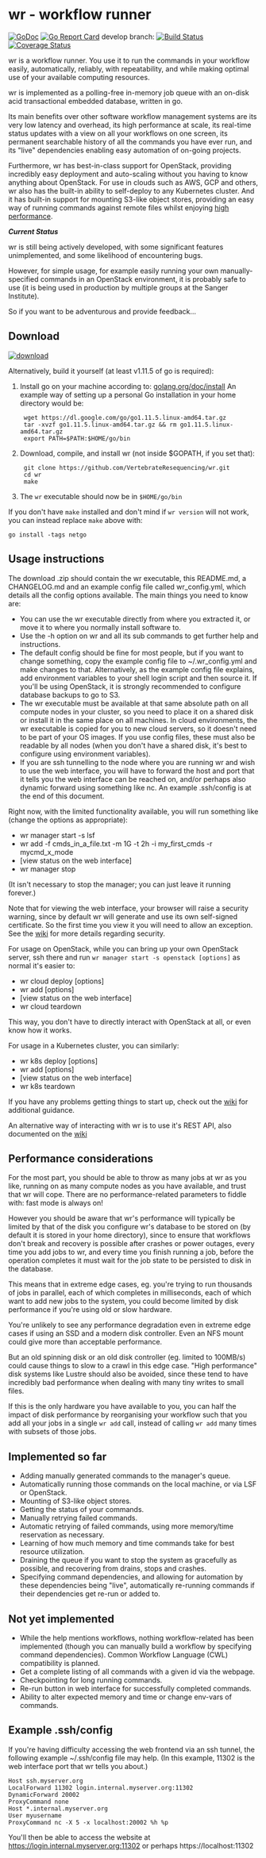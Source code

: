 wr - workflow runner
====================

[![GoDoc](https://godoc.org/github.com/VertebrateResequencing/wr?status.svg)](https://godoc.org/github.com/VertebrateResequencing/wr)
[![Go Report Card](https://goreportcard.com/badge/github.com/VertebrateResequencing/wr)](https://goreportcard.com/report/github.com/VertebrateResequencing/wr)
develop branch:
[![Build Status](https://travis-ci.org/VertebrateResequencing/wr.svg?branch=develop)](https://travis-ci.org/VertebrateResequencing/wr)
[![Coverage Status](https://coveralls.io/repos/github/VertebrateResequencing/wr/badge.svg?branch=develop)](https://coveralls.io/github/VertebrateResequencing/wr?branch=develop)

wr is a workflow runner. You use it to run the commands in your workflow easily,
automatically, reliably, with repeatability, and while making optimal use of
your available computing resources.

wr is implemented as a polling-free in-memory job queue with an on-disk acid
transactional embedded database, written in go.

Its main benefits over other software workflow management systems are its very
low latency and overhead, its high performance at scale, its real-time status
updates with a view on all your workflows on one screen, its permanent
searchable history of all the commands you have ever run, and its "live"
dependencies enabling easy automation of on-going projects.

Furthermore, wr has best-in-class support for OpenStack, providing incredibly
easy deployment and auto-scaling without you having to know anything about
OpenStack. For use in clouds such as AWS, GCP and others, wr also has the
built-in ability to self-deploy to any Kubernetes cluster. And it has built-in
support for mounting S3-like object stores, providing an easy way of running
commands against remote files whilst enjoying [high
performance](https://github.com/VertebrateResequencing/muxfys).


***Current Status***

wr is still being actively developed, with some significant features
unimplemented, and some likelihood of encountering bugs.

However, for simple usage, for example easily running your own
manually-specified commands in an OpenStack environment, it is probably safe to
use (it is being used in production by multiple groups at the Sanger Institute).

So if you want to be adventurous and provide feedback...

Download
--------
[![download](https://img.shields.io/badge/download-wr-green.svg)](https://github.com/VertebrateResequencing/wr/releases)

Alternatively, build it yourself (at least v1.11.5 of go is required):

1. Install go on your machine according to:
[golang.org/doc/install](https://golang.org/doc/install)
An example way of setting up a personal Go installation in your home directory
would be:

        wget https://dl.google.com/go/go1.11.5.linux-amd64.tar.gz
        tar -xvzf go1.11.5.linux-amd64.tar.gz && rm go1.11.5.linux-amd64.tar.gz
        export PATH=$PATH:$HOME/go/bin

2. Download, compile, and install wr (not inside $GOPATH, if you set that):

        git clone https://github.com/VertebrateResequencing/wr.git
        cd wr
        make

3. The `wr` executable should now be in `$HOME/go/bin`

If you don't have `make` installed and don't mind if `wr version` will not work,
you can instead replace `make` above with:

    go install -tags netgo

Usage instructions
------------------
The download .zip should contain the wr executable, this README.md, a
CHANGELOG.md and an example config file called wr_config.yml, which details all
the config options available. The main things you need to know are:

* You can use the wr executable directly from where you extracted it, or
  move it to where you normally install software to.
* Use the -h option on wr and all its sub commands to get further help
  and instructions.
* The default config should be fine for most people, but if you want to change
  something, copy the example config file to ~/.wr_config.yml and make
  changes to that. Alternatively, as the example config file explains, add
  environment variables to your shell login script and then source it.
  If you'll be using OpenStack, it is strongly recommended to configure
  database backups to go to S3.
* The wr executable must be available at that same absolute path on all
  compute nodes in your cluster, so you need to place it on a shared disk or
  install it in the same place on all machines. In cloud environments, the wr
  executable is copied for you to new cloud servers, so it doesn't need to be
  part of your OS images. If you use config files, these must also be readable
  by all nodes (when you don't have a shared disk, it's best to configure using
  environment variables).
* If you are ssh tunnelling to the node where you are running wr and wish
  to use the web interface, you will have to forward the host and port that it
  tells you the web interface can be reached on, and/or perhaps also dynamic
  forward using something like nc. An example .ssh/config is at the end of this
  document.

Right now, with the limited functionality available, you will run something like
(change the options as appropriate):

* wr manager start -s lsf
* wr add -f cmds_in_a_file.txt -m 1G -t 2h -i my_first_cmds -r mycmd_x_mode
* [view status on the web interface]
* wr manager stop

(It isn't necessary to stop the manager; you can just leave it running forever.)

Note that for viewing the web interface, your browser will raise a security
warning, since by default wr will generate and use its own self-signed
certificate. So the first time you view it you will need to allow an exception.
See the [wiki](https://github.com/VertebrateResequencing/wr/wiki/Security) for
more details regarding security.

For usage on OpenStack, while you can bring up your own OpenStack server, ssh
there and run `wr manager start -s openstack [options]` as normal it's easier
to:

* wr cloud deploy [options]
* wr add [options]
* [view status on the web interface]
* wr cloud teardown

This way, you don't have to directly interact with OpenStack at all, or even
know how it works.

For usage in a Kubernetes cluster, you can similarly:

* wr k8s deploy [options]
* wr add [options]
* [view status on the web interface]
* wr k8s teardown

If you have any problems getting things to start up, check out the
[wiki](https://github.com/VertebrateResequencing/wr/wiki) for additional
guidance.

An alternative way of interacting with wr is to use it's REST API, also
documented on the
[wiki](https://github.com/VertebrateResequencing/wr/wiki/REST-API)

Performance considerations
--------------------------
For the most part, you should be able to throw as many jobs at wr as you like,
running on as many compute nodes as you have available, and trust that wr will
cope. There are no performance-related parameters to fiddle with: fast mode is
always on!

However you should be aware that wr's performance will typically be limited by
that of the disk you configure wr's database to be stored on (by default it is
stored in your home directory), since to ensure that workflows don't break and
recovery is possible after crashes or power outages, every time you add jobs to
wr, and every time you finish running a job, before the operation completes it
must wait for the job state to be persisted to disk in the database.

This means that in extreme edge cases, eg. you're trying to run thousands of
jobs in parallel, each of which completes in milliseconds, each of which want to
add new jobs to the system, you could become limited by disk performance if
you're using old or slow hardware.

You're unlikely to see any performance degradation even in extreme edge cases
if using an SSD and a modern disk controller. Even an NFS mount could give more
than acceptable performance.

But an old spinning disk or an old disk controller (eg. limited to 100MB/s)
could cause things to slow to a crawl in this edge case. "High performance" disk
systems like Lustre should also be avoided, since these tend to have incredibly
bad performance when dealing with many tiny writes to small files.

If this is the only hardware you have available to you, you can half the impact
of disk performance by reorganising your workflow such that you add all your
jobs in a single `wr add` call, instead of calling `wr add` many times with
subsets of those jobs.

Implemented so far
------------------
* Adding manually generated commands to the manager's queue.
* Automatically running those commands on the local machine, or via LSF
  or OpenStack.
* Mounting of S3-like object stores.
* Getting the status of your commands.
* Manually retrying failed commands.
* Automatic retrying of failed commands, using more memory/time reservation
  as necessary.
* Learning of how much memory and time commands take for best resource
  utilization.
* Draining the queue if you want to stop the system as gracefully as
  possible, and recovering from drains, stops and crashes.
* Specifying command dependencies, and allowing for automation by these
  dependencies being "live", automatically re-running commands if their
  dependencies get re-run or added to.

Not yet implemented
-------------------
* While the help mentions workflows, nothing workflow-related has been
  implemented (though you can manually build a workflow by specifying command
  dependencies). Common Workflow Language (CWL) compatibility is planned.
* Get a complete listing of all commands with a given id via the webpage.
* Checkpointing for long running commands.
* Re-run button in web interface for successfully completed commands.
* Ability to alter expected memory and time or change env-vars of commands.

Example .ssh/config
-------------------
If you're having difficulty accessing the web frontend via an ssh tunnel, the
following example ~/.ssh/config file may help. (In this example, 11302 is the
web interface port that wr tells you about.)

    Host ssh.myserver.org
    LocalForward 11302 login.internal.myserver.org:11302
    DynamicForward 20002
    ProxyCommand none
    Host *.internal.myserver.org
    User myusername
    ProxyCommand nc -X 5 -x localhost:20002 %h %p

You'll then be able to access the website at
https://login.internal.myserver.org:11302 or perhaps https://localhost:11302
